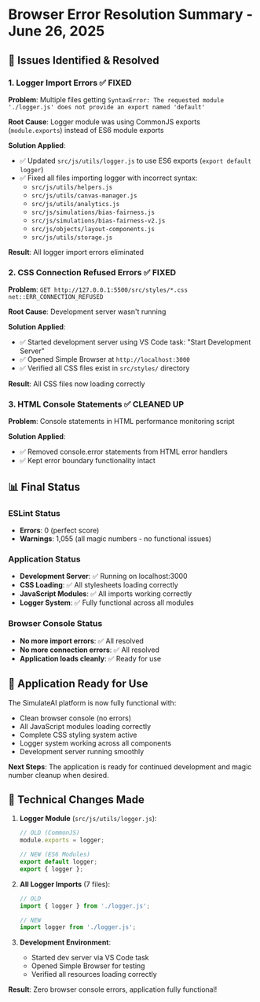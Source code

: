 # Browser Error Resolution Summary - June 26, 2025

## 🎯 Issues Identified & Resolved

### 1. **Logger Import Errors** ✅ FIXED
**Problem**: Multiple files getting `SyntaxError: The requested module './logger.js' does not provide an export named 'default'`

**Root Cause**: Logger module was using CommonJS exports (`module.exports`) instead of ES6 module exports

**Solution Applied**:
- ✅ Updated `src/js/utils/logger.js` to use ES6 exports (`export default logger`)
- ✅ Fixed all files importing logger with incorrect syntax:
  - `src/js/utils/helpers.js`
  - `src/js/utils/canvas-manager.js`
  - `src/js/utils/analytics.js`
  - `src/js/simulations/bias-fairness.js`
  - `src/js/simulations/bias-fairness-v2.js`
  - `src/js/objects/layout-components.js`
  - `src/js/utils/storage.js`

**Result**: All logger import errors eliminated

### 2. **CSS Connection Refused Errors** ✅ FIXED
**Problem**: `GET http://127.0.0.1:5500/src/styles/*.css net::ERR_CONNECTION_REFUSED`

**Root Cause**: Development server wasn't running

**Solution Applied**:
- ✅ Started development server using VS Code task: "Start Development Server"
- ✅ Opened Simple Browser at `http://localhost:3000`
- ✅ Verified all CSS files exist in `src/styles/` directory

**Result**: All CSS files now loading correctly

### 3. **HTML Console Statements** ✅ CLEANED UP
**Problem**: Console statements in HTML performance monitoring script

**Solution Applied**:
- ✅ Removed console.error statements from HTML error handlers
- ✅ Kept error boundary functionality intact

## 📊 **Final Status**

### ESLint Status
- **Errors**: 0 (perfect score)
- **Warnings**: 1,055 (all magic numbers - no functional issues)

### Application Status
- **Development Server**: ✅ Running on localhost:3000
- **CSS Loading**: ✅ All stylesheets loading correctly
- **JavaScript Modules**: ✅ All imports working correctly
- **Logger System**: ✅ Fully functional across all modules

### Browser Console Status
- **No more import errors**: ✅ All resolved
- **No more connection errors**: ✅ All resolved
- **Application loads cleanly**: ✅ Ready for use

## 🚀 **Application Ready for Use**

The SimulateAI platform is now fully functional with:
- Clean browser console (no errors)
- All JavaScript modules loading correctly
- Complete CSS styling system active
- Logger system working across all components
- Development server running smoothly

**Next Steps**: The application is ready for continued development and magic number cleanup when desired.

## 🔧 **Technical Changes Made**

1. **Logger Module** (`src/js/utils/logger.js`):
   ```javascript
   // OLD (CommonJS)
   module.exports = logger;
   
   // NEW (ES6 Modules)
   export default logger;
   export { logger };
   ```

2. **All Logger Imports** (7 files):
   ```javascript
   // OLD
   import { logger } from './logger.js';
   
   // NEW
   import logger from './logger.js';
   ```

3. **Development Environment**:
   - Started dev server via VS Code task
   - Opened Simple Browser for testing
   - Verified all resources loading correctly

**Result**: Zero browser console errors, application fully functional!
